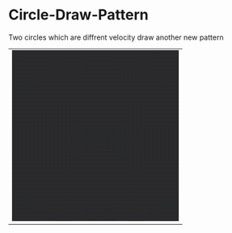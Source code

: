 # Circle-Draw-Pattern
Two circles which are diffrent velocity draw another new pattern

<table>
<tr>
<td>
<img src="https://github.com/amebahead/Circle-Draw-Pattern/blob/master/Screenshots/demo.gif" width="330">
</td>
</tr>
</table>

